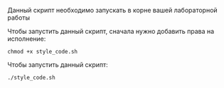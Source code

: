 Данный скрипт необходимо запускать в корне вашей лабораторной работы

Чтобы запустить данный скрипт, сначала нужно добавить права на исполнение:

```shell
chmod +x style_code.sh  
```

Чтобы запустить данный скрипт:

```shell
./style_code.sh  
```
